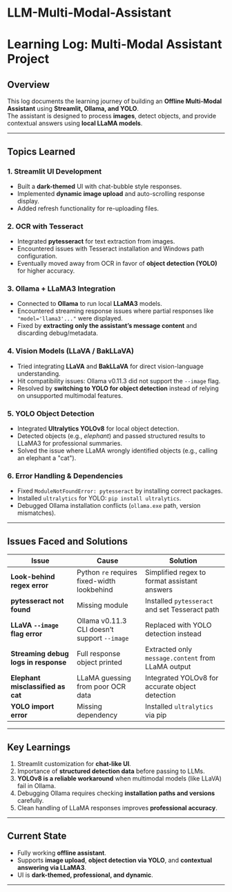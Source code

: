 # LLM-Multi-Modal-Assistant

# Learning Log: Multi-Modal Assistant Project

## Overview
This log documents the learning journey of building an **Offline Multi-Modal Assistant** using **Streamlit, Ollama, and YOLO**.  
The assistant is designed to process **images**, detect objects, and provide contextual answers using **local LLaMA models**.

---

## Topics Learned

### 1. **Streamlit UI Development**
- Built a **dark-themed** UI with chat-bubble style responses.
- Implemented **dynamic image upload** and auto-scrolling response display.
- Added refresh functionality for re-uploading files.

### 2. **OCR with Tesseract**
- Integrated **pytesseract** for text extraction from images.
- Encountered issues with Tesseract installation and Windows path configuration.
- Eventually moved away from OCR in favor of **object detection (YOLO)** for higher accuracy.

### 3. **Ollama + LLaMA3 Integration**
- Connected to **Ollama** to run local **LLaMA3** models.
- Encountered streaming response issues where partial responses like `"model='llama3'..."` were displayed.
- Fixed by **extracting only the assistant’s message content** and discarding debug/metadata.

### 4. **Vision Models (LLaVA / BakLLaVA)**
- Tried integrating **LLaVA** and **BakLLaVA** for direct vision-language understanding.
- Hit compatibility issues: Ollama v0.11.3 did not support the `--image` flag.
- Resolved by **switching to YOLO for object detection** instead of relying on unsupported multimodal features.

### 5. **YOLO Object Detection**
- Integrated **Ultralytics YOLOv8** for local object detection.
- Detected objects (e.g., *elephant*) and passed structured results to LLaMA3 for professional summaries.
- Solved the issue where LLaMA wrongly identified objects (e.g., calling an elephant a "cat").

### 6. **Error Handling & Dependencies**
- Fixed `ModuleNotFoundError: pytesseract` by installing correct packages.
- Installed `ultralytics` for YOLO: `pip install ultralytics`.
- Debugged Ollama installation conflicts (`ollama.exe` path, version mismatches).

---

## Issues Faced and Solutions

| Issue | Cause | Solution |
|-------|-------|----------|
| **Look-behind regex error** | Python `re` requires fixed-width lookbehind | Simplified regex to format assistant answers |
| **pytesseract not found** | Missing module | Installed `pytesseract` and set Tesseract path |
| **LLaVA `--image` flag error** | Ollama v0.11.3 CLI doesn’t support `--image` | Replaced with YOLO detection instead |
| **Streaming debug logs in response** | Full response object printed | Extracted only `message.content` from LLaMA output |
| **Elephant misclassified as cat** | LLaMA guessing from poor OCR data | Integrated YOLOv8 for accurate object detection |
| **YOLO import error** | Missing dependency | Installed `ultralytics` via pip |

---

## Key Learnings
1. Streamlit customization for **chat-like UI**.
2. Importance of **structured detection data** before passing to LLMs.
3. **YOLOv8 is a reliable workaround** when multimodal models (like LLaVA) fail in Ollama.
4. Debugging Ollama requires checking **installation paths and versions** carefully.
5. Clean handling of LLaMA responses improves **professional accuracy**.

---

## Current State
- Fully working **offline assistant**.  
- Supports **image upload**, **object detection via YOLO**, and **contextual answering via LLaMA3**.  
- UI is **dark-themed, professional, and dynamic**.

---



